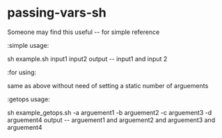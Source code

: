 # passing-vars-sh
Someone may find this useful -- for simple reference

:simple usage:

sh example.sh input1 input2
output -- input1 and input 2

:for using:

same as above without need of setting a static number of arguements

:getops usage:

sh example_getops.sh -a arguement1 -b arguement2 -c arguement3 -d arguement4
output -- arguement1 and arguement2 and arguement3 and arguement4
